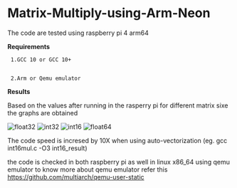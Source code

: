 # Matrix-Multiply-using-Arm-Neon

The code are tested using raspberry pi 4 arm64

**Requirements**

  	 1.GCC 10 or GCC 10+
     
     
     2.Arm or Qemu emulator
 
**Results**

Based on the values after running in the rasperry pi for different matrix sixe the graphs are obtained

![float32](https://user-images.githubusercontent.com/84854222/119775997-0161b900-bee2-11eb-8929-33c996ded71c.png)
![int32](https://user-images.githubusercontent.com/84854222/119776307-60bfc900-bee2-11eb-921c-efd087b40dac.png)
![int16](https://user-images.githubusercontent.com/84854222/119776312-62898c80-bee2-11eb-9b45-5f0a19ede807.png)
![float64](https://user-images.githubusercontent.com/84854222/119776317-63bab980-bee2-11eb-935d-16aecdb2d595.png)


The code speed is incresed by 10X when using auto-vectorization (eg. gcc int16mul.c -O3 int16_result)

the code is checked in both raspberry pi as well in linux x86_64 using qemu emulator
to know more about qemu emulator refer this https://github.com/multiarch/qemu-user-static


